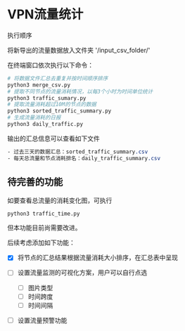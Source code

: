 # VPN流量统计

执行顺序

将新导出的流量数据放入文件夹 '/input_csv_folder/'

在终端窗口依次执行以下命令：

```bash
# 将数据文件汇总去重复并按时间顺序排序
python3 merge_csv.py  
# 提取不同节点的流量消耗情况，以每3个小时为时间单位统计
python3 traffic_sumary.py  
# 提取流量消耗超过10M的节点的数据
python3 sorted_traffic_summary.py 
# 生成流量消耗的日报
python3 daily_traffic.py
```

输出的汇总信息可以查看如下文件
```css
- 过去三天的数据汇总：sorted_traffic_summary.csv
- 每天总流量和节点消耗排名：daily_traffic_summary.csv
```

## 待完善的功能


如要查看总流量的消耗变化图，可执行
```bash
python3 traffic_time.py   
```
但本功能目前尚需要改进。

后续考虑添加如下功能：

- [x] 将节点的汇总结果根据流量消耗大小排序，在汇总表中呈现
- [ ] 设置流量监测的可视化方案，用户可以自行点选
  - [ ] 图片类型
  - [ ] 时间跨度
  - [ ] 时间间隔
- [ ] 设置流量预警功能

